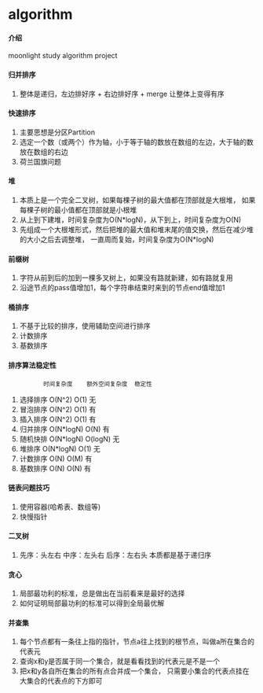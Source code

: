 # algorithm

#### 介绍
moonlight study algorithm project

#### 归并排序

1.  整体是递归，左边排好序 + 右边排好序 + merge 让整体上变得有序

#### 快速排序

1.  主要思想是分区Partition
2.  选定一个数（或两个）作为轴，小于等于轴的数放在数组的左边，大于轴的数放在数组的右边
3.  荷兰国旗问题

#### 堆

1.  本质上是一个完全二叉树，如果每棵子树的最大值都在顶部就是大根堆，
    如果每棵子树的最小值都在顶部就是小根堆
2.  从上到下建堆，时间复杂度为O(N*logN)，从下到上，时间复杂度为O(N) 
3.  先组成一个大根堆形式，然后把堆的最大值和堆末尾的值交换，然后在减少堆的大小之后去调整堆，
    一直周而复始，时间复杂度为O(N*logN) 

#### 前缀树

1.  字符从前到后的加到一棵多叉树上，如果没有路就新建，如有路就复用
2.  沿途节点的pass值增加1，每个字符串结束时来到的节点end值增加1

#### 桶排序

1.  不基于比较的排序，使用辅助空间进行排序
2.  计数排序
3.  基数排序

#### 排序算法稳定性

		      时间复杂度	   额外空间复杂度  稳定性
1.  选择排序		O(N^2)			O(1)		无
2.  冒泡排序		O(N^2)			O(1)		有
3.  插入排序		O(N^2)			O(1)		有
4.  归并排序		O(N*logN)		O(N)		有
5.  随机快排		O(N*logN)		O(logN)		无
6.  堆排序		O(N*logN)		O(1)		无
7.  计数排序		O(N)			O(M)		有
8.  基数排序		O(N)			O(N)		有

#### 链表问题技巧

1.  使用容器(哈希表、数组等)
2.  快慢指针 

#### 二叉树

1.  先序：头左右  中序：左头右  后序：左右头  本质都是基于递归序

#### 贪心

1.  局部最功利的标准，总是做出在当前看来是最好的选择
2.  如何证明局部最功利的标准可以得到全局最优解

#### 并查集

1.  每个节点都有一条往上指的指针，节点a往上找到的根节点，叫做a所在集合的代表元
2.  查询x和y是否属于同一个集合，就是看看找到的代表元是不是一个
3.  把x和y各自所在集合的所有点合并成一个集合，
    只需要小集合的代表点挂在大集合的代表点的下方即可